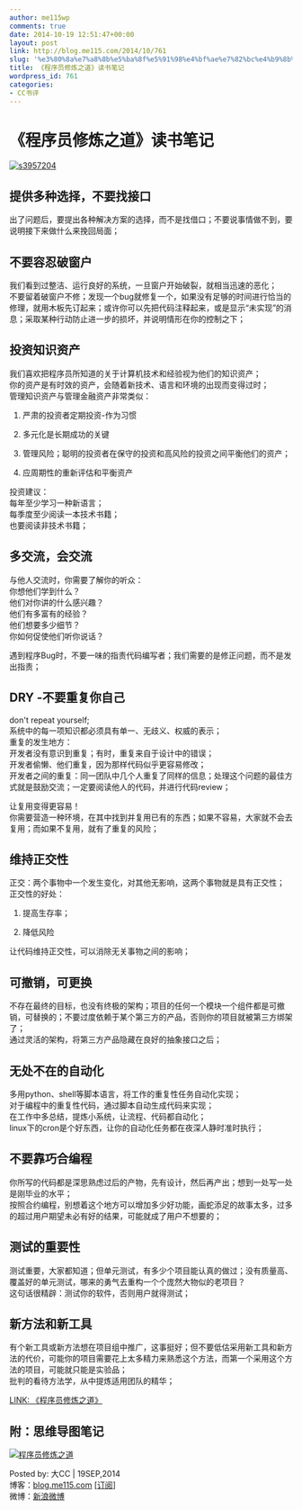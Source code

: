 ```yaml
---
author: me115wp
comments: true
date: 2014-10-19 12:51:47+00:00
layout: post
link: http://blog.me115.com/2014/10/761
slug: '%e3%80%8a%e7%a8%8b%e5%ba%8f%e5%91%98%e4%bf%ae%e7%82%bc%e4%b9%8b%e9%81%93%e3%80%8b%e8%af%bb%e4%b9%a6%e7%ac%94%e8%ae%b0'
title: 《程序员修炼之道》读书笔记
wordpress_id: 761
categories:
- CC书评
---
```


# 《程序员修炼之道》读书笔记









[![s3957204](http://blog.me115.com/wp-content/uploads/2014/10/s3957204.jpg)](http://www.amazon.cn/%E7%A8%8B%E5%BA%8F%E5%91%98%E4%BF%AE%E7%82%BC%E4%B9%8B%E9%81%93-%E4%BB%8E%E5%B0%8F%E5%B7%A5%E5%88%B0%E4%B8%93%E5%AE%B6-%E4%BA%A8%E7%89%B9/dp/B004GV08CY?SubscriptionId=AKIAJOMEZLLKFEWYT4PQ&tag=z08-23&linkCode=xm2&camp=2025&creative=165953&creativeASIN=B004GV08CY)









## 提供多种选择，不要找接口





出了问题后，要提出各种解决方案的选择，而不是找借口；不要说事情做不到，要说明接下来做什么来挽回局面；





## 不要容忍破窗户





我们看到过整洁、运行良好的系统，一旦窗户开始破裂，就相当迅速的恶化；      
不要留着破窗户不修；发现一个bug就修复一个，如果没有足够的时间进行恰当的修理，就用木板先订起来；或许你可以先把代码注释起来，或是显示“未实现”的消息；采取某种行动防止进一步的损坏，并说明情形在你的控制之下；





## 投资知识资产





我们喜欢把程序员所知道的关于计算机技术和经验视为他们的知识资产；      
你的资产是有时效的资产，会随着新技术、语言和环境的出现而变得过时；       
管理知识资产与管理金融资产非常类似：





  
  1. 严肃的投资者定期投资-作为习惯 
   
  2. 多元化是长期成功的关键 
   
  3. 管理风险；聪明的投资者在保守的投资和高风险的投资之间平衡他们的资产； 
   
  4. 应周期性的重新评估和平衡资产 




投资建议：      
每年至少学习一种新语言；       
每季度至少阅读一本技术书籍；       
也要阅读非技术书籍；





## 多交流，会交流





与他人交流时，你需要了解你的听众：      
你想他们学到什么？       
他们对你讲的什么感兴趣？       
他们有多富有的经验？       
他们想要多少细节？       
你如何促使他们听你说话？





遇到程序Bug时，不要一味的指责代码编写者；我们需要的是修正问题，而不是发出指责；





## DRY -不要重复你自己





don't repeat yourself;      
系统中的每一项知识都必须具有单一、无歧义、权威的表示；       
重复的发生地方：       
开发者没有意识到重复；有时，重复来自于设计中的错误；       
开发者偷懒、他们重复，因为那样代码似乎更容易修改；       
开发者之间的重复：同一团队中几个人重复了同样的信息；处理这个问题的最佳方式就是鼓励交流；一定要阅读他人的代码，并进行代码review；





让复用变得更容易！      
你需要营造一种环境，在其中找到并复用已有的东西；如果不容易，大家就不会去复用；而如果不复用，就有了重复的风险；





## 维持正交性





正交：两个事物中一个发生变化，对其他无影响，这两个事物就是具有正交性；      
正交性的好处：





  
  1. 提高生存率； 
   
  2. 降低风险 




让代码维持正交性，可以消除无关事物之间的影响；





## 可撤销，可更换





不存在最终的目标，也没有终极的架构；项目的任何一个模块一个组件都是可撤销，可替换的；不要过度依赖于某个第三方的产品，否则你的项目就被第三方绑架了；      
通过灵活的架构，将第三方产品隐藏在良好的抽象接口之后；





## 无处不在的自动化





多用python、shell等脚本语言，将工作的重复性任务自动化实现；      
对于编程中的重复性代码，通过脚本自动生成代码来实现；       
在工作中多总结，提炼小系统，让流程、代码都自动化；       
linux下的cron是个好东西，让你的自动化任务都在夜深人静时准时执行；





## 不要靠巧合编程





你所写的代码都是深思熟虑过后的产物，先有设计，然后再产出；想到一处写一处是刚毕业的水平；      
按照合约编程，别想着这个地方可以增加多少好功能，画蛇添足的故事太多，过多的超过用户期望未必有好的结果，可能就成了用户不想要的；





## 测试的重要性





测试重要，大家都知道；但单元测试，有多少个项目能认真的做过；没有质量高、覆盖好的单元测试，哪来的勇气去重构一个个庞然大物似的老项目？      
这句话很精辟：测试你的软件，否则用户就得测试；





## 新方法和新工具





有个新工具或新方法想在项目组中推广，这事挺好；但不要低估采用新工具和新方法的代价，可能你的项目需要花上太多精力来熟悉这个方法，而第一个采用这个方法的项目，可能就只能是实验品；      
批判的看待方法学，从中提炼适用团队的精华；









[LINK: 《程序员修炼之道》](http://www.amazon.cn/%E7%A8%8B%E5%BA%8F%E5%91%98%E4%BF%AE%E7%82%BC%E4%B9%8B%E9%81%93-%E4%BB%8E%E5%B0%8F%E5%B7%A5%E5%88%B0%E4%B8%93%E5%AE%B6-%E4%BA%A8%E7%89%B9/dp/B004GV08CY?SubscriptionId=AKIAJOMEZLLKFEWYT4PQ&tag=z08-23&linkCode=xm2&camp=2025&creative=165953&creativeASIN=B004GV08CY)









## 附：思维导图笔记





[![程序员修炼之道](http://blog.me115.com/wp-content/uploads/2014/10/thumb.png)](http://blog.me115.com/wp-content/uploads/2014/10/4bef4726ec4a.png)









Posted by: 大CC | 19SEP,2014      
博客：[blog.me115.com](http://blog.me115.com) [[订阅](http://feed.feedsky.com/me115)]       
微博：[新浪微博](http://weibo.com/bigcc115)



